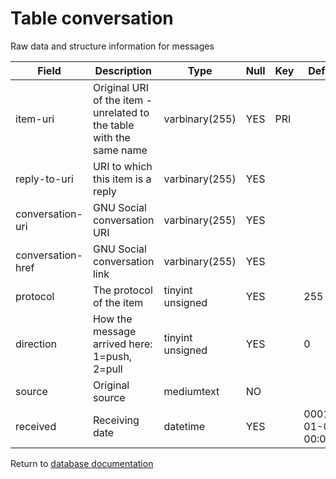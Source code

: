 Table conversation
===========
Raw data and structure information for messages

| Field | Description | Type | Null | Key | Default | Extra |
| ----- | ----------- | ---- | ---- | --- | ------- | ----- |
| item-uri | Original URI of the item - unrelated to the table with the same name | varbinary(255) | YES | PRI |  |  |    
| reply-to-uri | URI to which this item is a reply | varbinary(255) | YES |  |  |  |    
| conversation-uri | GNU Social conversation URI | varbinary(255) | YES |  |  |  |    
| conversation-href | GNU Social conversation link | varbinary(255) | YES |  |  |  |    
| protocol | The protocol of the item | tinyint unsigned | YES |  | 255 |  |    
| direction | How the message arrived here: 1=push, 2=pull | tinyint unsigned | YES |  | 0 |  |    
| source | Original source | mediumtext | NO |  |  |  |    
| received | Receiving date | datetime | YES |  | 0001-01-01 00:00:00 |  |    

Return to [database documentation](help/database)
